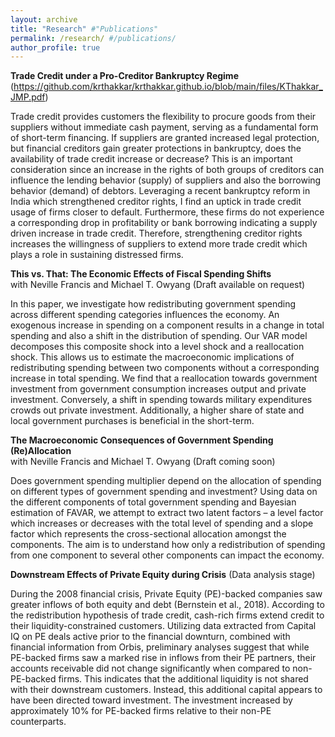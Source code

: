 ```yaml
---
layout: archive
title: "Research" #"Publications"
permalink: /research/ #/publications/
author_profile: true
---
```


__Trade Credit under a Pro-Creditor Bankruptcy Regime__ (https://github.com/krthakkar/krthakkar.github.io/blob/main/files/KThakkar_JMP.pdf)

Trade credit provides customers the flexibility to procure goods from their suppliers without immediate cash payment, serving as a fundamental form of short-term financing. If suppliers are granted increased legal protection, but financial creditors gain greater protections in bankruptcy, does the availability of trade credit increase or decrease? This is an important consideration since an increase in the rights of both groups of creditors can influence the lending behavior (supply) of suppliers and also the borrowing behavior (demand) of debtors. Leveraging a recent bankruptcy reform in India which strengthened creditor rights, I find an uptick in trade credit usage of firms closer to default. Furthermore, these firms do not experience a corresponding drop in profitability or bank borrowing indicating a supply driven increase in trade credit. Therefore, strengthening creditor rights increases the willingness of suppliers to extend more trade credit which plays a role in sustaining distressed firms.

__This vs. That: The Economic Effects of Fiscal Spending Shifts__  
with Neville Francis and Michael T. Owyang (Draft available on request)

In this paper, we investigate how redistributing government spending across different spending categories influences the economy. An exogenous increase in spending on a component results in a change in total spending and also a shift in the distribution of spending. Our VAR model decomposes this composite shock into a level shock and a reallocation shock. This allows us to estimate the macroeconomic implications of redistributing spending between two components without a corresponding increase in total spending. We find that a reallocation towards government investment from government consumption increases output and private investment. Conversely, a shift in spending towards military expenditures crowds out private investment. Additionally, a higher share of state and local government purchases is beneficial in the short-term.

__The Macroeconomic Consequences of Government Spending (Re)Allocation__ <br>
with Neville Francis and Michael T. Owyang (Draft coming soon)

Does government spending multiplier depend on the allocation of spending on different types of government spending and investment? Using data on the different components of total government spending and Bayesian estimation of FAVAR, we attempt to extract two latent factors – a level factor which increases or decreases with the total level of spending and a slope factor which represents the cross-sectional allocation amongst the components. The aim is to understand how only a redistribution of spending from one component to several other components can impact the economy.  

__Downstream Effects of Private Equity during Crisis__ (Data analysis stage)

During the 2008 financial crisis, Private Equity (PE)-backed companies saw greater inflows of both equity and debt (Bernstein et al., 2018). According to the redistribution hypothesis of trade credit, cash-rich firms extend credit to their liquidity-constrained customers. Utilizing data extracted from Capital IQ on PE deals active prior to the financial downturn, combined with financial information from Orbis, preliminary analyses suggest that while PE-backed firms saw a marked rise in inflows from their PE partners, their accounts receivable did not change significantly when compared to non-PE-backed firms. This indicates that the additional liquidity is not shared with their downstream customers. Instead, this additional capital appears to have been directed toward investment. The investment increased by approximately 10% for PE-backed firms relative to their non-PE counterparts.
